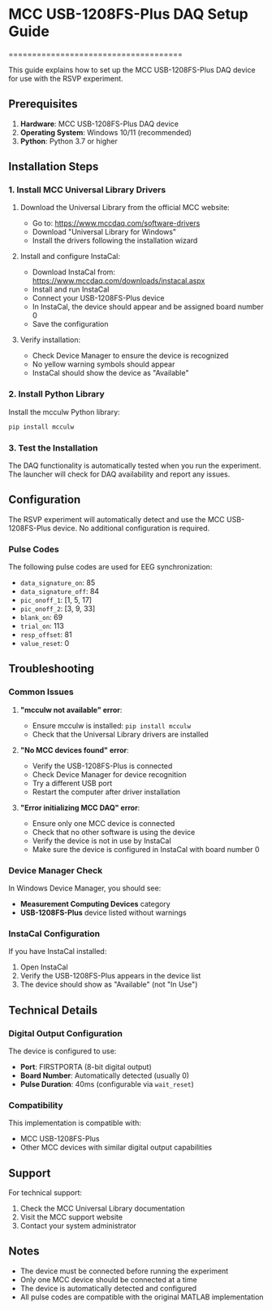 # MCC USB-1208FS-Plus DAQ Setup Guide
=====================================

This guide explains how to set up the MCC USB-1208FS-Plus DAQ device for use with the RSVP experiment.

## Prerequisites

1. **Hardware**: MCC USB-1208FS-Plus DAQ device
2. **Operating System**: Windows 10/11 (recommended)
3. **Python**: Python 3.7 or higher

## Installation Steps

### 1. Install MCC Universal Library Drivers

1. Download the Universal Library from the official MCC website:
   - Go to: https://www.mccdaq.com/software-drivers
   - Download "Universal Library for Windows"
   - Install the drivers following the installation wizard

2. Install and configure InstaCal:
   - Download InstaCal from: https://www.mccdaq.com/downloads/instacal.aspx
   - Install and run InstaCal
   - Connect your USB-1208FS-Plus device
   - In InstaCal, the device should appear and be assigned board number 0
   - Save the configuration

3. Verify installation:
   - Check Device Manager to ensure the device is recognized
   - No yellow warning symbols should appear
   - InstaCal should show the device as "Available"

### 2. Install Python Library

Install the mcculw Python library:

```powershell
pip install mcculw
```

### 3. Test the Installation

The DAQ functionality is automatically tested when you run the experiment. The launcher will check for DAQ availability and report any issues.

## Configuration

The RSVP experiment will automatically detect and use the MCC USB-1208FS-Plus device. No additional configuration is required.

### Pulse Codes

The following pulse codes are used for EEG synchronization:

- `data_signature_on`: 85
- `data_signature_off`: 84
- `pic_onoff_1`: [1, 5, 17]
- `pic_onoff_2`: [3, 9, 33]
- `blank_on`: 69
- `trial_on`: 113
- `resp_offset`: 81
- `value_reset`: 0

## Troubleshooting

### Common Issues

1. **"mcculw not available" error**:
   - Ensure mcculw is installed: `pip install mcculw`
   - Check that the Universal Library drivers are installed

2. **"No MCC devices found" error**:
   - Verify the USB-1208FS-Plus is connected
   - Check Device Manager for device recognition
   - Try a different USB port
   - Restart the computer after driver installation

3. **"Error initializing MCC DAQ" error**:
   - Ensure only one MCC device is connected
   - Check that no other software is using the device
   - Verify the device is not in use by InstaCal
   - Make sure the device is configured in InstaCal with board number 0

### Device Manager Check

In Windows Device Manager, you should see:
- **Measurement Computing Devices** category
- **USB-1208FS-Plus** device listed without warnings

### InstaCal Configuration

If you have InstaCal installed:
1. Open InstaCal
2. Verify the USB-1208FS-Plus appears in the device list
3. The device should show as "Available" (not "In Use")

## Technical Details

### Digital Output Configuration

The device is configured to use:
- **Port**: FIRSTPORTA (8-bit digital output)
- **Board Number**: Automatically detected (usually 0)
- **Pulse Duration**: 40ms (configurable via `wait_reset`)

### Compatibility

This implementation is compatible with:
- MCC USB-1208FS-Plus
- Other MCC devices with similar digital output capabilities

## Support

For technical support:
1. Check the MCC Universal Library documentation
2. Visit the MCC support website
3. Contact your system administrator

## Notes

- The device must be connected before running the experiment
- Only one MCC device should be connected at a time
- The device is automatically detected and configured
- All pulse codes are compatible with the original MATLAB implementation
